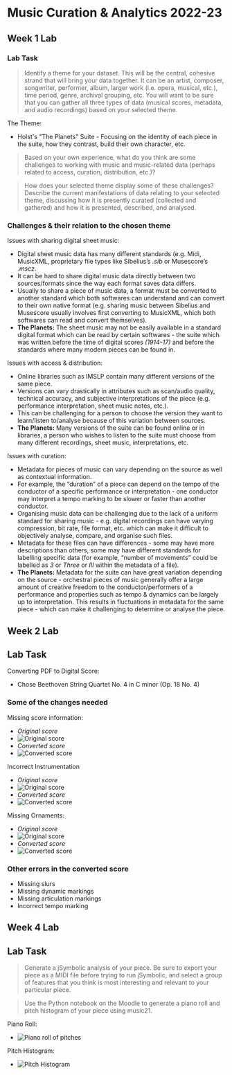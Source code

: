 # Music Curation & Analytics 2022-23

## Week 1 Lab

### Lab Task

> Identify a theme for your dataset. This will be the central, cohesive strand that will bring your data together. It can be an artist, composer, songwriter, performer, album, larger work (i.e. opera, musical, etc.), time period, genre, archival grouping, etc. You will want to be sure that you can gather all three types of data (musical scores, metadata, and audio recordings) based on your selected theme.

The Theme:
* Holst's "The Planets" Suite - Focusing on the identity of each piece in the suite, how they contrast, build their own character, etc.

> Based on your own experience, what do you think are some challenges to working with music and music-related data (perhaps related to access, curation, distribution, etc.)?

> How does your selected theme display some of these challenges? Describe the current manifestations of data relating to your selected theme, discussing how it is presently curated (collected and gathered) and how it is presented, described, and analysed.

### Challenges & their relation to the chosen theme

Issues with sharing digital sheet music:
- Digital sheet music data has many different standards (e.g. Midi, MusicXML, proprietary file types like Sibelius’s *.sib* or Musescore’s *.mscz*.
- It can be hard to share digital music data directly between two sources/formats since the way each format saves data differs.
- Usually to share a piece of music data, a format must be converted to another standard which both softwares can understand and can convert to their own native format (e.g. sharing music between Sibelius and Musescore usually involves first converting to MusicXML, which both softwares can read and convert themselves).
- **The Planets:** The sheet music may not be easily available in  a standard digital format which can be read by certain softwares - the suite which was written before the time of digital scores *(1914-17)* and before the standards where many modern pieces can be found in.

Issues with access & distribution:
- Online libraries such as IMSLP contain many different versions of the same piece.
- Versions can vary drastically in attributes such as scan/audio quality, technical accuracy, and subjective interpretations of the piece (e.g. performance interpretation, sheet music notes, etc.).
- This can be challenging for a person to choose the version they want to learn/listen to/analyse because of this variation between sources.
- **The Planets:** Many versions of the suite can be found online or in libraries, a person who wishes to listen to the suite must choose from many different recordings, sheet music, interpretations, etc.

Issues with curation:
- Metadata for pieces of music can vary depending on the source as well as contextual information.
- For example, the “duration” of a piece can depend on the tempo of the conductor of a specific performance or interpretation - one conductor may interpret a tempo marking to be slower or faster than another conductor.
- Organising music data can be challenging due to the lack of a uniform standard for sharing music - e.g. digital recordings can have varying compression, bit rate, file format, etc. which can make it difficult to objectively analyse, compare, and organise such files.
- Metadata for these files can have differences - some may have more descriptions than others, some may have different standards for labelling specific data (for example, “number of movements” could be labelled as *3* or *Three* or *III* within the metadata of a file).
- **The Planets:** Metadata for the suite can have great variation depending on the source - orchestral pieces of music generally offer a large amount of creative freedom to the conductor/performers of a performance and properties such as tempo & dynamics can be largely up to interpretation. This results in fluctuations in metadata for the same piece - which can make it challenging to determine or analyse the piece.


## Week 2 Lab

## Lab Task

Converting PDF to Digital Score:
- Chose Beethoven String Quartet No. 4 in C minor (Op. 18 No. 4)

### Some of the changes needed

Missing score information:
- *Original score*
- ![Original score](week-2/documentation/original-text.png)
- *Converted score*
- ![Converted score](week-2/documentation/converted-text.png)

Incorrect Instrumentation
- *Original score*
- ![Original score](week-2/documentation/original-instrumentation.png)
- *Converted score*
- ![Converted score](week-2/documentation/converted-instrumentation.png)

Missing Ornaments:
- *Original score*
- ![Original score](week-2/documentation/original-ornament.png)
- *Converted score*
- ![Converted score](week-2/documentation/converted-ornament.png)

### Other errors in the converted score

- Missing slurs
- Missing dynamic markings
- Missing articulation markings
- Incorrect tempo marking


## Week 4 Lab

## Lab Task

> Generate a jSymbolic analysis of your piece. Be sure to export your piece as a MIDI file before trying to run jSymbolic, and select a group of features that you think is most interesting and relevant to your particular piece.

> Use the Python notebook on the Moodle to generate a piano roll and pitch histogram of your piece using music21.

Piano Roll:
- ![Piano roll of pitches](week-4/documentation/piano_roll.png)

Pitch Histogram:
- ![Pitch Histogram](week-4/documentation/histogram.png)
